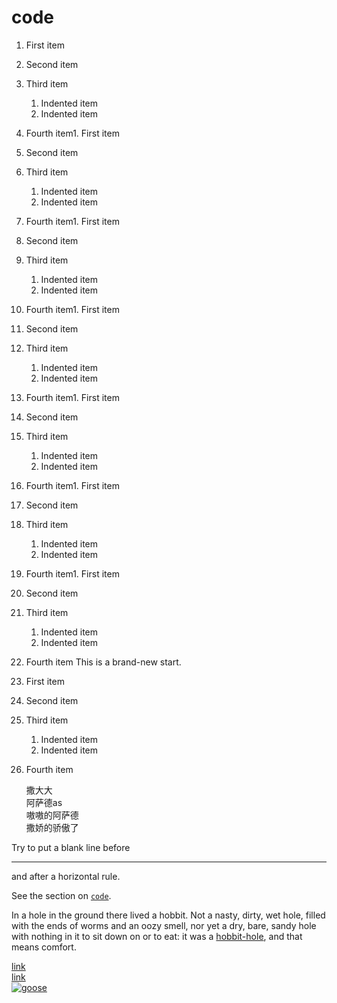 # code

1. First item
2. Second item
3. Third item
    1. Indented item
    2. Indented item
4. Fourth item1. First item
2. Second item
3. Third item
    1. Indented item
    2. Indented item
4. Fourth item1. First item
2. Second item
3. Third item
    1. Indented item
    2. Indented item
4. Fourth item1. First item
2. Second item
3. Third item
    1. Indented item
    2. Indented item
4. Fourth item1. First item
2. Second item
3. Third item
    1. Indented item
    2. Indented item
4. Fourth item1. First item
2. Second item
3. Third item
    1. Indented item
    2. Indented item
4. Fourth item1. First item
2. Second item
3. Third item
    1. Indented item
    2. Indented item
4. Fourth item
This is a brand-new start.

1. First item
2. Second item
3. Third item
    1. Indented item
    2. Indented item
4. Fourth item
   
   撒大大  
        阿萨德as  
        嗷嗷的阿萨德  
    撒娇的骄傲了
   
Try to put a blank line before

---

and after a horizontal rule.
 
See the section on [`code`](#code).  


In a hole in the ground there lived a hobbit. Not a nasty, dirty, wet hole, filled with the ends
of worms and an oozy smell, nor yet a dry, bare, sandy hole with nothing in it to sit down on or to
eat: it was a [hobbit-hole][1], and that means comfort.  

[1]: <https://en.wikipedia.org/wiki/Hobbit#Lifestyle>  
[link](https://www.example.com/my%20great%20page)  
<a href="https://www.example.com/my great page">link</a>  
[![goose](https://github.com/SPMagicherb/Hello-World/assets/132369185/63f940af-56f5-48b3-bf7d-f6c9eda52131 "San Juan Mountains")](https://www.flickr.com/photos/beaurogers/31833779864/in/photolist-Qv3rFw-34mt9F-a9Cmfy-5Ha3Zi-9msKdv-o3hgjr-hWpUte-4WMsJ1-KUQ8N-deshUb-vssBD-6CQci6-8AFCiD-zsJWT-nNfsgB-dPDwZJ-bn9JGn-5HtSXY-6CUhAL-a4UTXB-ugPum-KUPSo-fBLNm-6CUmpy-4WMsc9-8a7D3T-83KJev-6CQ2bK-nNusHJ-a78rQH-nw3NvT-7aq2qf-8wwBso-3nNceh-ugSKP-4mh4kh-bbeeqH-a7biME-q3PtTf-brFpgb-cg38zw-bXMZc-nJPELD-f58Lmo-bXMYG-bz8AAi-bxNtNT-bXMYi-bXMY6-bXMYv)


